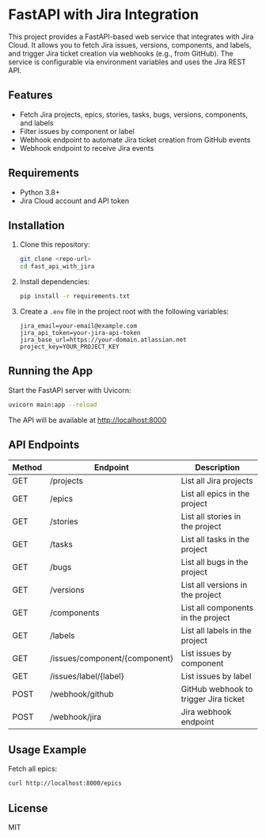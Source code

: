 # FastAPI with Jira Integration

This project provides a FastAPI-based web service that integrates with Jira Cloud. It allows you to fetch Jira issues, versions, components, and labels, and trigger Jira ticket creation via webhooks (e.g., from GitHub). The service is configurable via environment variables and uses the Jira REST API.

## Features
- Fetch Jira projects, epics, stories, tasks, bugs, versions, components, and labels
- Filter issues by component or label
- Webhook endpoint to automate Jira ticket creation from GitHub events
- Webhook endpoint to receive Jira events

## Requirements
- Python 3.8+
- Jira Cloud account and API token

## Installation
1. Clone this repository:
   ```bash
   git clone <repo-url>
   cd fast_api_with_jira
   ```
2. Install dependencies:
   ```bash
   pip install -r requirements.txt
   ```
3. Create a `.env` file in the project root with the following variables:
   ```env
   jira_email=your-email@example.com
   jira_api_token=your-jira-api-token
   jira_base_url=https://your-domain.atlassian.net
   project_key=YOUR_PROJECT_KEY
   ```

## Running the App
Start the FastAPI server with Uvicorn:
```bash
uvicorn main:app --reload
```
The API will be available at [http://localhost:8000](http://localhost:8000)

## API Endpoints
| Method | Endpoint                        | Description                                 |
|--------|----------------------------------|---------------------------------------------|
| GET    | /projects                       | List all Jira projects                      |
| GET    | /epics                          | List all epics in the project               |
| GET    | /stories                        | List all stories in the project             |
| GET    | /tasks                          | List all tasks in the project               |
| GET    | /bugs                           | List all bugs in the project                |
| GET    | /versions                       | List all versions in the project            |
| GET    | /components                     | List all components in the project          |
| GET    | /labels                         | List all labels in the project              |
| GET    | /issues/component/{component}   | List issues by component                    |
| GET    | /issues/label/{label}           | List issues by label                        |
| POST   | /webhook/github                 | GitHub webhook to trigger Jira ticket       |
| POST   | /webhook/jira                   | Jira webhook endpoint                       |

## Usage Example
Fetch all epics:
```bash
curl http://localhost:8000/epics
```

## License
MIT 